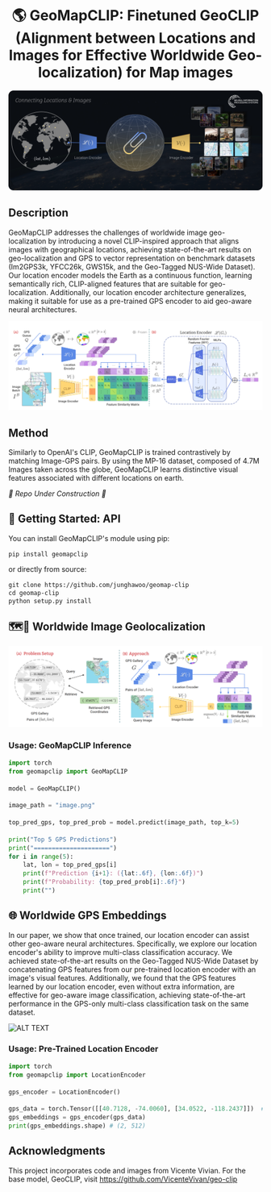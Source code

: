 <div align="center">    
 
# 🌎 GeoMapCLIP: Finetuned GeoCLIP (Alignment between Locations and Images for Effective Worldwide Geo-localization) for Map images

![ALT TEXT](/figures/GeoMapCLIP.png)

</div>


## Description

GeoMapCLIP addresses the challenges of worldwide image geo-localization by introducing a novel CLIP-inspired approach that aligns images with geographical locations, achieving state-of-the-art results on geo-localization and GPS to vector representation on benchmark datasets (Im2GPS3k, YFCC26k, GWS15k, and the Geo-Tagged NUS-Wide Dataset). Our location encoder models the Earth as a continuous function, learning semantically rich, CLIP-aligned features that are suitable for geo-localization. Additionally, our location encoder architecture generalizes, making it suitable for use as a pre-trained GPS encoder to aid geo-aware neural architectures.

![ALT TEXT](/figures/method.png)

## Method

Similarly to OpenAI's CLIP, GeoMapCLIP is trained contrastively by matching Image-GPS pairs. By using the MP-16 dataset, composed of 4.7M Images taken across the globe, GeoMapCLIP learns distinctive visual features associated with different locations on earth.

_🚧 Repo Under Construction 🔨_

## 📎 Getting Started: API

You can install GeoMapCLIP's module using pip:

```
pip install geomapclip
```

or directly from source:

```
git clone https://github.com/junghawoo/geomap-clip
cd geomap-clip
python setup.py install
```

## 🗺️📍 Worldwide Image Geolocalization

![ALT TEXT](/figures/inference.png)

### Usage: GeoMapCLIP Inference

```python
import torch
from geomapclip import GeoMapCLIP

model = GeoMapCLIP()

image_path = "image.png"

top_pred_gps, top_pred_prob = model.predict(image_path, top_k=5)

print("Top 5 GPS Predictions")
print("=====================")
for i in range(5):
    lat, lon = top_pred_gps[i]
    print(f"Prediction {i+1}: ({lat:.6f}, {lon:.6f})")
    print(f"Probability: {top_pred_prob[i]:.6f}")
    print("")
```

## 🌐 Worldwide GPS Embeddings

In our paper, we show that once trained, our location encoder can assist other geo-aware neural architectures. Specifically, we explore our location encoder's ability to improve multi-class classification accuracy. We achieved state-of-the-art results on the Geo-Tagged NUS-Wide Dataset by concatenating GPS features from our pre-trained location encoder with an image's visual features. Additionally, we found that the GPS features learned by our location encoder, even without extra information, are effective for geo-aware image classification, achieving state-of-the-art performance in the GPS-only multi-class classification task on the same dataset.

![ALT TEXT](/figures/downstream-task.png)

### Usage: Pre-Trained Location Encoder

```python
import torch
from geomapclip import LocationEncoder

gps_encoder = LocationEncoder()

gps_data = torch.Tensor([[40.7128, -74.0060], [34.0522, -118.2437]])  # NYC and LA in lat, lon
gps_embeddings = gps_encoder(gps_data)
print(gps_embeddings.shape) # (2, 512)
```
## Acknowledgments
This project incorporates code and images from Vicente Vivian. For the base model, GeoCLIP, visit https://github.com/VicenteVivan/geo-clip 

